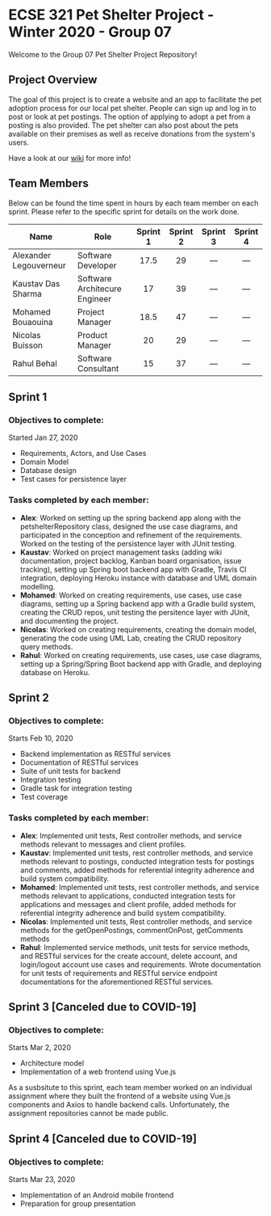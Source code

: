 # ECSE 321 Pet Shelter Project - Winter 2020 - Group 07

Welcome to the Group 07 Pet Shelter Project Repository!

## Project Overview 

The goal of this project is to create a website and an app to facilitate the pet adoption process for our local pet shelter. People can sign up and log in to post or look at pet postings. The option of applying to adopt a pet from a posting is also provided. The pet shelter can also post about the pets available on their premises as well as receive donations from the system's users.

Have a look at our [wiki](https://github.com/McGill-ECSE321-Winter2020/project-group-07/wiki) for more info!

## Team Members

Below can be found the time spent in hours by each team member on each sprint. Please refer to the specific sprint for details on the work done. 

| Name  | Role | Sprint 1 | Sprint 2 | Sprint 3 | Sprint 4 |
| ----- | ----- | :-----: | :-----: | :-----: | :-----: |
| Alexander Legouverneur  | Software Developer | 17.5 | 29 | &mdash; | &mdash; |
| Kaustav Das Sharma | Software Architecure Engineer | 17 | 39 | &mdash; | &mdash; |
| Mohamed Bouaouina | Project Manager | 18.5 | 47 | &mdash; | &mdash; |
| Nicolas Buisson | Product Manager | 20 | 29 | &mdash; | &mdash; |
| Rahul Behal | Software Consultant | 15 | 37 | &mdash; | &mdash; |

## Sprint 1 

### Objectives to complete:
Started Jan 27, 2020
* Requirements, Actors, and Use Cases
* Domain Model
* Database design
* Test cases for persistence layer

### Tasks completed by each member:
* **Alex**: Worked on setting up the spring backend app along with the petshelterRepository class, designed the use case diagrams, and participated in the conception and refinement of the requirements. Worked on the testing of the persistence layer with JUnit testing.
* **Kaustav**: Worked on project management tasks (adding wiki documentation, project backlog, Kanban board organisation, issue tracking), setting up Spring boot backend app with Gradle, Travis CI integration, deploying Heroku instance with database and UML domain modelling.
* **Mohamed**: Worked on creating requirements, use cases, use case diagrams, setting up a Spring backend app with a Gradle build system, creating the CRUD repos, unit testing the persitence layer with JUnit, and documenting the project.
* **Nicolas**: Worked on creating requirements, creating the domain model, generating the code using UML Lab, creating the CRUD repository query methods.
* **Rahul**: Worked on creating requirements, use cases, use case diagrams, setting up a Spring/Spring Boot backend app with Gradle, and deploying database on Heroku.

## Sprint 2

### Objectives to complete:
Starts Feb 10, 2020
* Backend implementation as RESTful services
* Documentation of RESTful services
* Suite of unit tests for backend
* Integration testing
* Gradle task for integration testing
* Test coverage

### Tasks completed by each member:
* **Alex**: Implemented unit tests, Rest controller methods, and service methods relevant to messages and client profiles.
* **Kaustav**: Implemented unit tests, rest controller methods, and service methods relevant to postings, conducted integration tests for postings and comments, added methods for referential integrity adherence and build system compatibility.
* **Mohamed**: Implemented unit tests, rest controller methods, and service methods relevant to applications, conducted integration tests for applications and messages and client profile, added methods for referential integrity adherence and build system compatibility.
* **Nicolas**: Implemented unit tests, Rest controller methods, and service methods for the getOpenPostings, commentOnPost, getComments methods
* **Rahul**: Implemented service methods, unit tests for service methods, and RESTful services for the create account, delete account, and login/logout account use cases and requirements. Wrote documentation for unit tests of requirements and RESTful service endpoint documentations for the aforementioned RESTful services.

## Sprint 3 \[Canceled due to COVID-19\]

### Objectives to complete:
Starts Mar 2, 2020
* Architecture model
* Implementation of a web frontend using Vue.js 

As a susbsitute to this sprint, each team member worked on an individual assignment where they built the frontend of a website using Vue.js components and Axios to handle backend calls. Unfortunately, the assignment repositories cannot be made public. 

## Sprint 4 \[Canceled due to COVID-19\]

### Objectives to complete:
Starts Mar 23, 2020
* Implementation of an Android mobile frontend
* Preparation for group presentation 

